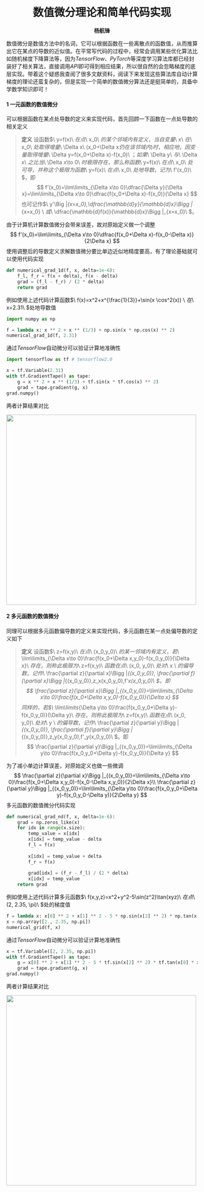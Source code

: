 # <center>数值微分理论和简单代码实现</center>

<center><strong>杨航锋</strong></center>

数值微分是数值方法中的名词，它可以根据函数在一些离散点的函数值，从而推算出它在某点的导数的近似值。在平常写代码的过程中，经常会调用某些优化算法比如随机梯度下降算法等，因为$TensorFlow$、$PyTorch$等深度学习算法库都已经封装好了相关算法，直接调用$API$即可得到相应结果，所以很自然的会忽略梯度的底层实现。带着这个疑惑我查阅了很多文献资料，阅读下来发现这些算法库自动计算梯度的理论还蛮复杂的，但是实现一个简单的数值微分算法还是挺简单的，具备中学数学知识即可！

#### 1  一元函数的数值微分

可以根据函数在某点处导数的定义来实现代码，首先回顾一下函数在一点处导数的相关定义

> **定义**    设函数$\ y=f(x)\ $在点$\ x_0\ $的某个邻域内有定义，当自变量$\ x\ $在$\ x_0\ $处取得增量$\ \Delta x\ $($x_0+\Delta x$仍在该邻域内)时，相应地，因变量取得增量$\ \Delta y=f(x_0+\Delta x)-f(x_0)\ $；如果$\ \Delta y\ $与$\ \Delta x\ $之比当$\ \Delta x\to 0\ $时极限存在，那么称函数$\ y=f(x)\ $在点$\ x_0\ $处可导，并称这个极限为函数$\ y=f(x)\ $在点$\ x_0\ $处地导数，记为$\ f'(x_0)\ $，即
> $$
> f'(x_0)=\lim\limits_{\Delta x\to 0}\dfrac{\Delta y}{\Delta x}=\lim\limits_{\Delta x\to 0}\dfrac{f(x_0+\Delta x)-f(x_0)}{\Delta x}
> $$
> 也可记作$\ y'\Big |_{x=x_0},\dfrac{\mathbb{d}y}{\mathbb{d}x}\Bigg |_{x=x_0} \ $或$\ \dfrac{\mathbb{d}f(x)}{\mathbb{d}x}\Bigg |_{x=x_0}\ $。

由于计算机计算数值微分会带来误差，故对原始定义做一个调整
$$
f'(x_0)=\lim\limits_{\Delta x\to 0}\dfrac{f(x_0+\Delta x)-f(x_0-\Delta x)}{2\Delta x}
$$
使用调整后的导数定义求解数值微分要比单边近似地精度要高，有了理论基础就可以使用代码实现

```python
def numerical_grad_1d(f, x, delta=1e-6):
    f_l, f_r = f(x + delta), f(x - delta)
    grad = (f_l - f_r) / (2 * delta)
    return grad
```

例如使用上述代码计算函数$\ f(x)=x^2+x^{\frac{1}{3}}+\sin(x \cos^2(x)) \ $在$\ x=2.31\ $处地导数值

```python
import numpy as np

f = lambda x: x ** 2 + x ** (1/3) + np.sin(x * np.cos(x) ** 2)
numerical_grad_1d(f, 2.31)
```

通过$TensorFlow$自动微分可以验证计算地准确性

```python
import tensorflow as tf # tensorflow2.0

x = tf.Variable(2.31)
with tf.GradientTape() as tape:
    g = x ** 2 + x ** (1/3) + tf.sin(x * tf.cos(x) ** 2)
    grad = tape.gradient(g, x)
grad.numpy()
```

两者计算结果对比

<img src="../picture/numerical_grad_1d.png" width="500" hegiht="300" align=center />

#### 2  多元函数的数值微分

同理可以根据多元函数偏导数的定义来实现代码，多元函数在某一点处偏导数的定义如下

> **定义**    设函数$\ z=f(x,y)\ $在点$\ (x_0,y_0)\ $的某一邻域内有定义，若$\ \lim\limits_{\Delta x\to 0}\frac{f(x_0+\Delta x,y_0)-f(x_0,y_0)}{\Delta x}\ $存在，则称此极限为$\ z=f(x,y)\ $函数在点$\ (x_0, y_0)\ $处对$\ x \ $的偏导数，记作$\ \frac{\partial z}{\partial x}\Bigg |_{(x_0,y_0)}, \frac{\partial f}{\partial x}\Bigg |_{(x_0,y_0)},z_x(x_0,y_0),f'_x(x_0,y_0)\ $。即
> $$
> \frac{\partial z}{\partial x}\Bigg |_{(x_0,y_0)}=\lim\limits_{\Delta x\to 0}\frac{f(x_0+\Delta x,y_0)-f(x_0,y_0)}{\Delta x}
> $$
> 同样的，若$\ \lim\limits_{\Delta y\to 0}\frac{f(x_0,y_0+\Delta y)-f(x_0,y_0)}{\Delta y}\ $存在，则称此极限为$\ z=f(x,y)\ $函数在点$\ (x_0, y_0)\ $处对$\ y \ $的偏导数，记作$\ \frac{\partial z}{\partial y}\Bigg |_{(x_0,y_0)}, \frac{\partial f}{\partial y}\Bigg |_{(x_0,y_0)},z_y(x_0,y_0),f'_y(x_0,y_0)\ $。即
> $$
> \frac{\partial z}{\partial y}\Bigg |_{(x_0,y_0)}=\lim\limits_{\Delta y\to 0}\frac{f(x_0,y_0+\Delta y)-f(x_0,y_0)}{\Delta y}
> $$
> 

为了减小单边计算误差，对原始定义也做一些微调
$$
\frac{\partial z}{\partial x}\Bigg |_{(x_0,y_0)}=\lim\limits_{\Delta x\to 0}\frac{f(x_0+\Delta x,y_0)-f(x_0-\Delta x,y_0)}{2\Delta x}\\
\frac{\partial z}{\partial y}\Bigg |_{(x_0,y_0)}=\lim\limits_{\Delta y\to 0}\frac{f(x_0,y_0+\Delta y)-f(x_0,y_0-\Delta y)}{2\Delta y}
$$
多元函数的数值微分代码实现

```python
def numerical_grad_nd(f, x, delta=1e-6):
    grad = np.zeros_like(x)
    for idx in range(x.size):
        temp_value = x[idx]
        x[idx] = temp_value - delta
        f_l = f(x)
        
        x[idx] = temp_value + delta
        f_r = f(x)
        
        grad[idx] = (f_r - f_l) / (2 * delta)
        x[idx] = temp_value
    return grad
```

例如使用上述代码计算多元函数$\ f(x,y,z)=x^2+y^2-5\sin(z^2)\tan(xyz)\ $在点$\ (2, 2.35, \pi)\ $处的梯度值

```python
f = lambda x: x[0] ** 2 + x[1] ** 2 - 5 * np.sin(x[2] ** 2) * np.tan(x[0] * x[1] * x[2])
x = np.array([2., 2.35, np.pi])
numerical_grid(f, x)
```

通过$TensorFlow$自动微分可以验证计算地准确性

```python
x = tf.Variable([2, 2.35, np.pi])
with tf.GradientTape() as tape:
    g = x[0] ** 2 + x[1] ** 2 - 5 * tf.sin(x[2] ** 2) * tf.tan(x[0] * x[1] * x[2])
    grad = tape.gradient(g, x)
grad.numpy()
```

两者计算结果对比

<img src="../picture/numerical_grad_nd.png" width="500" hegiht="300" align=center />

